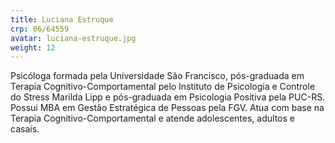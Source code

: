 ```yaml
---
title: Luciana Estruque
crp: 06/64559
avatar: luciana-estruque.jpg
weight: 12
---
```


Psicóloga formada pela Universidade São Francisco, pós-graduada em Terapia Cognitivo-Comportamental pelo Instituto de Psicologia e Controle do Stress Marilda Lipp e pós-graduada em Psicologia Positiva pela PUC-RS. Possui MBA em Gestão Estratégica de Pessoas pela FGV. Atua com base na Terapia Cognitivo-Comportamental e atende adolescentes, adultos e casais.
